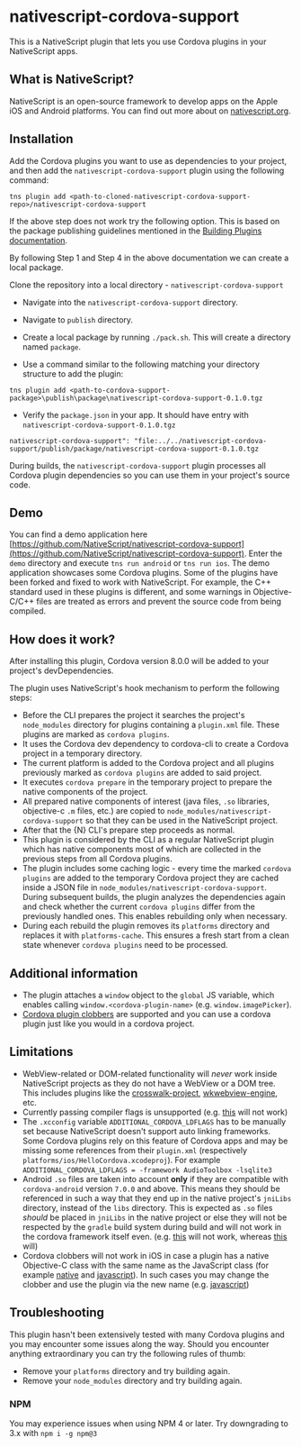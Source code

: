# nativescript-cordova-support
This is a NativeScript plugin that lets you use Cordova plugins in your NativeScript apps.

## What is NativeScript?
NativeScript is an open-source framework to develop apps on the Apple iOS and Android platforms. You can find out more about on [nativescript.org](https://www.nativescript.org/).

## Installation
Add the Cordova plugins you want to use as dependencies to your project, and then add the `nativescript-cordova-support` plugin using the following command:
```
tns plugin add <path-to-cloned-nativescript-cordova-support-repo>/nativescript-cordova-support
```

If the above step does not work try the following option.
This is based on the package publishing guidelines mentioned in the [Building Plugins documentation](https://docs.nativescript.org/plugins/building-plugins).

By following Step 1 and Step 4 in the above documentation we can create a local package.

Clone the repository into a local directory - `nativescript-cordova-support`

* Navigate into the `nativescript-cordova-support` directory.
* Navigate to `publish` directory.
* Create a local package by running `./pack.sh`. This will create a directory named `package`.

* Use a command similar to the following matching your directory structure to add the plugin:
```
tns plugin add <path-to-cordova-support-package>\publish\package\nativescript-cordova-support-0.1.0.tgz
```

* Verify the `package.json` in your app. It should have entry with `nativescript-cordova-support-0.1.0.tgz`
```
nativescript-cordova-support": "file:../../nativescript-cordova-support/publish/package/nativescript-cordova-support-0.1.0.tgz
```

During builds, the `nativescript-cordova-support` plugin processes all Cordova plugin dependencies so you can use them in your project's source code.

## Demo
You can find a demo application here [https://github.com/NativeScript/nativescript-cordova-support](https://github.com/NativeScript/nativescript-cordova-support). Enter the `demo` directory and execute `tns run android` or `tns run ios`. The demo application showcases some Cordova plugins. Some of the plugins have been forked and fixed to work with NativeScript. For example, the C++ standard used in these plugins is different, and some warnings in Objective-C/C++ files are treated as errors and prevent the source code from being compiled.

## How does it work?
After installing this plugin, Cordova version 8.0.0 will be added to your project's devDependencies.

The plugin uses NativeScript's hook mechanism to perform the following steps:

* Before the CLI prepares the project it searches the project's `node_modules` directory for plugins containing a `plugin.xml` file. These plugins are marked as `cordova plugins`.
* It uses the Cordova dev dependency to cordova-cli to create a Cordova project in a temporary directory.
* The current platform is added to the Cordova project and all plugins previously marked as `cordova plugins` are added to said project.
* It executes `cordova prepare` in the temporary project to prepare the native components of the project.
* All prepared native components of interest (java files, `.so` libraries, objective-c `.m` files, etc.) are copied to `node_modules/nativescript-cordova-support` so that they can be used in the NativeScript project.
* After that the {N} CLI's prepare step proceeds as normal.
* This plugin is considered by the CLI as a regular NativeScript plugin which has native components most of which are collected in the previous steps from all Cordova plugins.
* The plugin includes some caching logic - every time the marked `cordova plugins` are added to the temporary Cordova project they are cached inside a JSON file in `node_modules/nativescript-cordova-support`. During subsequent builds, the plugin analyzes the dependencies again and check whether the current `cordova plugins` differ from the previously handled ones. This enables rebuilding only when necessary.
* During each rebuild the plugin removes its `platforms` directory and replaces it with `platforms-cache`. This ensures a fresh start from a clean state whenever `cordova plugins` need to be processed.

## Additional information
* The plugin attaches a `window` object to the `global` JS variable, which enables calling `window.<cordova-plugin-name>` (e.g. `window.imagePicker`).
* [Cordova plugin clobbers](https://cordova.apache.org/docs/en/latest/plugin_ref/spec.html#clobbers) are supported and you can use a cordova plugin just like you would in a cordova project.

## Limitations
* WebView-related or DOM-related functionality will *never* work inside NativeScript projects as they do not have a WebView or a DOM tree. This includes plugins like the [crosswalk-project](https://github.com/crosswalk-project/cordova-plugin-crosswalk-webview), [wkwebview-engine](https://github.com/apache/cordova-plugin-wkwebview-engine), etc.
* Currently passing compiler flags is unsupported (e.g. [this](https://github.com/heigeo/cordova-plugin-tensorflow/blob/9c8b74c81a642b1381be517de8f22e0caa649180/plugin.xml#L41) will not work)
* The `.xcconfig` variable `ADDITIONAL_CORDOVA_LDFLAGS` has to be manually set because NativeScript doesn't support auto linking frameworks. Some Cordova plugins rely on this feature of Cordova apps and may be missing some references from their `plugin.xml` (respectively `platforms/ios/HelloCordova.xcodeproj`). For example `ADDITIONAL_CORDOVA_LDFLAGS = -framework AudioToolbox -lsqlite3`
* Android `.so` files are taken into account **only** if they are compatible with `cordova-android` version `7.0.0` and above. This means they should be referenced in such a way that they end up in the native project's `jniLibs` directory, instead of the `libs` directory. This is expected as `.so` files *should* be placed in `jniLibs` in the native project or else they will not be respected by the `gradle` build system during build and will not work in the cordova framework itself even. (e.g. [this](https://github.com/heigeo/cordova-plugin-tensorflow/blob/9c8b74c81a642b1381be517de8f22e0caa649180/plugin.xml#L27) will not work, whereas [this](https://github.com/Mitko-Kerezov/cordova-plugin-tensorflow/blob/212213257363df829de4b7b2d11434c033f5af0a/plugin.xml#L27) will)
* Cordova clobbers will not work in iOS in case a plugin has a native Objective-C class with the same name as the JavaScript class (for example [native](https://github.com/heigeo/cordova-plugin-tensorflow/blob/9c8b74c81a642b1381be517de8f22e0caa649180/src/ios/TensorFlow.h#L9) and [javascript](https://github.com/heigeo/cordova-plugin-tensorflow/blob/9c8b74c81a642b1381be517de8f22e0caa649180/plugin.xml#L13)). In such cases you may change the clobber and use the plugin via the new name (e.g. [javascript](https://github.com/Mitko-Kerezov/cordova-plugin-tensorflow/blob/21e64afbc25a87628316cfb1c9fbcc7f7b9c4494/plugin.xml#L13))

## Troubleshooting
This plugin hasn't been extensively tested with many Cordova plugins and you may encounter some issues along the way. Should you encounter anything extraordinary you can try the following rules of thumb:
* Remove your `platforms` directory and try building again.
* Remove your `node_modules` directory and try building again.

### NPM
You may experience issues when using NPM 4 or later. Try downgrading to 3.x with `npm i -g npm@3`
